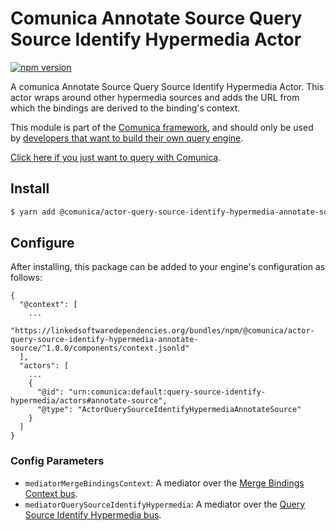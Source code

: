 # Comunica Annotate Source Query Source Identify Hypermedia Actor

[![npm version](https://badge.fury.io/js/%40comunica%2Factor-query-source-identify-hypermedia-annotate-source.svg)](https://www.npmjs.com/package/@comunica/actor-query-source-identify-hypermedia-annotate-source)

A comunica Annotate Source Query Source Identify Hypermedia Actor. This actor wraps around other hypermedia sources and adds the
URL from which the bindings are derived to the binding's context.

This module is part of the [Comunica framework](https://github.com/comunica/comunica),
and should only be used by [developers that want to build their own query engine](https://comunica.dev/docs/modify/).

[Click here if you just want to query with Comunica](https://comunica.dev/docs/query/).

## Install

```bash
$ yarn add @comunica/actor-query-source-identify-hypermedia-annotate-source
```

## Configure

After installing, this package can be added to your engine's configuration as follows:
```text
{
  "@context": [
    ...
    "https://linkedsoftwaredependencies.org/bundles/npm/@comunica/actor-query-source-identify-hypermedia-annotate-source/^1.0.0/components/context.jsonld"
  ],
  "actors": [
    ...
    {
      "@id": "urn:comunica:default:query-source-identify-hypermedia/actors#annotate-source",
      "@type": "ActorQuerySourceIdentifyHypermediaAnnotateSource"
    }
  ]
}
```

### Config Parameters

* `mediatorMergeBindingsContext`: A mediator over the [Merge Bindings Context bus](https://github.com/comunica/comunica/tree/master/packages/bus-merge-bindings-context).
* `mediatorQuerySourceIdentifyHypermedia`: A mediator over the [Query Source Identify Hypermedia bus](https://github.com/comunica/comunica/tree/master/packages/bus-query-source-identify-hypermedia).
